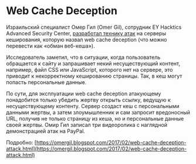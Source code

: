 # Web Cache Deception

Израильский специалист Омер Гил (Omer Gil), сотрудник EY Hacktics Advanced Security Center, [разработал технику атак](http://omergil.blogspot.ru/2017/02/web-cache-deception-attack.html) на серверы кеширования, которую назвал web cache deception (что можно перевести как «обман веб-кеша»).

Исследователь заметил, что в ситуации, когда пользователь обращается к сайту и запрашивает некий несуществующий контент, например, файл CSS или JavaScript, которого нет на сервере, это приводит к некорректному кешированию страницы. Так, в кеш могут попасть персональные данные.

По сути, для эксплуатации web cache deception атакующему понадобится только убедить жертву открыть ссылку, ведущую к несуществующему контенту. Сервер создаст кеш с персональными данными жертвы, а затем злоумышленник и сам запросит вредоносный URL, получив не только страницу из кеша, но и персональные данные своей жертвы. Омир Гил записал три видеоролика с наглядной демонстрацией атак на PayPal.

Подробно: [https://omergil.blogspot.com/2017/02/web-cache-deception-attack.html](https://omergil.blogspot.com/2017/02/web-cache-deception-attack.html)
